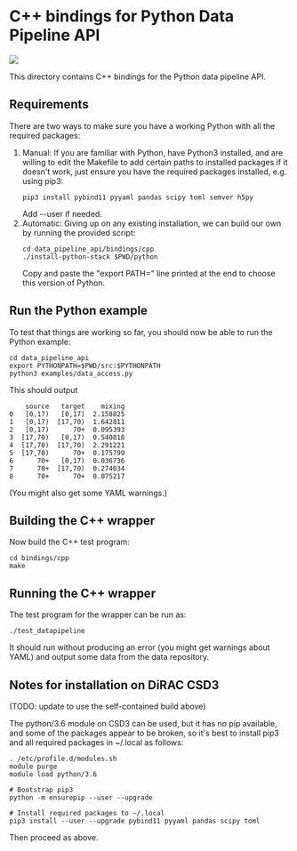 
# C++ bindings for Python Data Pipeline API

[![](https://github.com/ScottishCovidResponse/data_pipeline_api/workflows/ci-cppbindings/badge.svg?branch=cppbindings)](https://github.com/ScottishCovidResponse/data_pipeline_api/actions?query=workflow%3Aci-cppbindings)

This directory contains C++ bindings for the Python data pipeline API.

## Requirements

There are two ways to make sure you have a working Python with all the
required packages:

1. Manual: If you are familiar with Python, have Python3 installed,
   and are willing to edit the Makefile to add certain paths to
   installed packages if it doesn't work, just ensure you have the
   required packages installed, e.g. using pip3:
   ```
   pip3 install pybind11 pyyaml pandas scipy toml semver h5py
   ```
   Add --user if needed.
2. Automatic: Giving up on any existing installation, we can build our
   own by running the provided script:
   ```
   cd data_pipeline_api/bindings/cpp
   ./install-python-stack $PWD/python
   ```
   Copy and paste the "export PATH=" line printed at the end to choose this version of Python.

## Run the Python example

To test that things are working so far, you should now be able to run
the Python example:

```
cd data_pipeline_api
export PYTHONPATH=$PWD/src:$PYTHONPATH
python3 examples/data_access.py
```
This should output

```
    source   target    mixing
0   [0,17)   [0,17)  2.158825
1   [0,17)  [17,70)  1.642811
2   [0,17)      70+  0.095393
3  [17,70)   [0,17)  0.540818
4  [17,70)  [17,70)  2.291221
5  [17,70)      70+  0.175799
6      70+   [0,17)  0.036736
7      70+  [17,70)  0.274034
8      70+      70+  0.075217
```
(You might also get some YAML warnings.)

## Building the C++ wrapper

Now build the C++ test program:

```
cd bindings/cpp
make
```

## Running the C++ wrapper

The test program for the wrapper can be run as:
```
./test_datapipeline
```

It should run without producing an error (you might get warnings about
YAML) and output some data from the data repository.

## Notes for installation on DiRAC CSD3

(TODO: update to use the self-contained build above)

The python/3.6 module on CSD3 can be used, but it has no pip
available, and some of the packages appear to be broken, so it's best
to install pip3 and all required packages in ~/.local as follows:

```
. /etc/profile.d/modules.sh
module purge
module load python/3.6

# Bootstrap pip3
python -m ensurepip --user --upgrade

# Install required packages to ~/.local
pip3 install --user --upgrade pybind11 pyyaml pandas scipy toml
```

Then proceed as above.
